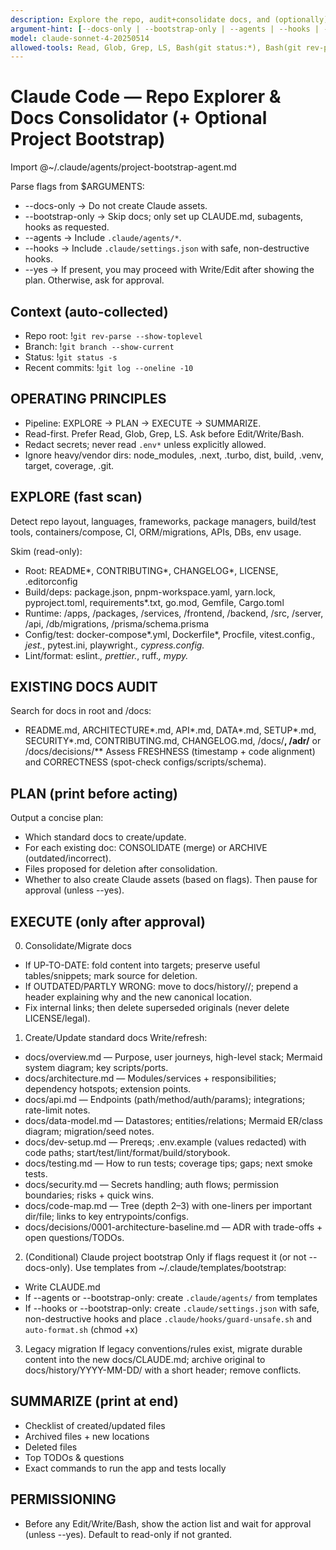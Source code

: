 ```yaml
---
description: Explore the repo, audit+consolidate docs, and (optionally) bootstrap Claude assets (CLAUDE.md, subagents, hooks). Read-only by default; asks before writing.
argument-hint: [--docs-only | --bootstrap-only | --agents | --hooks | --yes] [notes]
model: claude-sonnet-4-20250514
allowed-tools: Read, Glob, Grep, LS, Bash(git status:*), Bash(git rev-parse:*), Bash(git branch:*), Bash(git log:*), Bash(pwd:*), Bash(echo:*)
---
```


# Claude Code — Repo Explorer & Docs Consolidator (+ Optional Project Bootstrap)

Import @~/.claude/agents/project-bootstrap-agent.md

Parse flags from $ARGUMENTS:
- --docs-only → Do not create Claude assets.
- --bootstrap-only → Skip docs; only set up CLAUDE.md, subagents, hooks as requested.
- --agents → Include `.claude/agents/*`.
- --hooks → Include `.claude/settings.json` with safe, non-destructive hooks.
- --yes → If present, you may proceed with Write/Edit after showing the plan. Otherwise, ask for approval.

## Context (auto-collected)
- Repo root: !`git rev-parse --show-toplevel`
- Branch: !`git branch --show-current`
- Status: !`git status -s`
- Recent commits: !`git log --oneline -10`

## OPERATING PRINCIPLES
- Pipeline: EXPLORE → PLAN → EXECUTE → SUMMARIZE.
- Read-first. Prefer Read, Glob, Grep, LS. Ask before Edit/Write/Bash.
- Redact secrets; never read `.env*` unless explicitly allowed.
- Ignore heavy/vendor dirs: node_modules, .next, .turbo, dist, build, .venv, target, coverage, .git.

## EXPLORE (fast scan)
Detect repo layout, languages, frameworks, package managers, build/test tools, containers/compose, CI, ORM/migrations, APIs, DBs, env usage.

Skim (read-only):
- Root: README*, CONTRIBUTING*, CHANGELOG*, LICENSE, .editorconfig
- Build/deps: package.json, pnpm-workspace.yaml, yarn.lock, pyproject.toml, requirements*.txt, go.mod, Gemfile, Cargo.toml
- Runtime: /apps, /packages, /services, /frontend, /backend, /src, /server, /api, /db/migrations, /prisma/schema.prisma
- Config/test: docker-compose*.yml, Dockerfile*, Procfile, vitest.config.*, jest.*, pytest.ini, playwright.*, cypress.config.*
- Lint/format: eslint.*, prettier.*, ruff.*, mypy.*

## EXISTING DOCS AUDIT
Search for docs in root and /docs:
- README.md, ARCHITECTURE*.md, API*.md, DATA*.md, SETUP*.md, SECURITY*.md, CONTRIBUTING.md, CHANGELOG.md, /docs/**, /adr/** or /docs/decisions/**
Assess FRESHNESS (timestamp + code alignment) and CORRECTNESS (spot-check configs/scripts/schema).

## PLAN (print before acting)
Output a concise plan:
- Which standard docs to create/update.
- For each existing doc: CONSOLIDATE (merge) or ARCHIVE (outdated/incorrect).
- Files proposed for deletion after consolidation.
- Whether to also create Claude assets (based on flags).
Then pause for approval (unless --yes).

## EXECUTE (only after approval)
0) Consolidate/Migrate docs
- If UP-TO-DATE: fold content into targets; preserve useful tables/snippets; mark source for deletion.
- If OUTDATED/PARTLY WRONG: move to docs/history/<YYYY-MM-DD>/<original-path>; prepend a header explaining why and the new canonical location.
- Fix internal links; then delete superseded originals (never delete LICENSE/legal).

1) Create/Update standard docs
Write/refresh:
- docs/overview.md — Purpose, user journeys, high-level stack; Mermaid system diagram; key scripts/ports.
- docs/architecture.md — Modules/services + responsibilities; dependency hotspots; extension points.
- docs/api.md — Endpoints (path/method/auth/params); integrations; rate-limit notes.
- docs/data-model.md — Datastores; entities/relations; Mermaid ER/class diagram; migration/seed notes.
- docs/dev-setup.md — Prereqs; .env.example (values redacted) with code paths; start/test/lint/format/build/storybook.
- docs/testing.md — How to run tests; coverage tips; gaps; next smoke tests.
- docs/security.md — Secrets handling; auth flows; permission boundaries; risks + quick wins.
- docs/code-map.md — Tree (depth 2–3) with one-liners per important dir/file; links to key entrypoints/configs.
- docs/decisions/0001-architecture-baseline.md — ADR with trade-offs + open questions/TODOs.

2) (Conditional) Claude project bootstrap
Only if flags request it (or not --docs-only). Use templates from ~/.claude/templates/bootstrap:
- Write CLAUDE.md
- If --agents or --bootstrap-only: create `.claude/agents/` from templates
- If --hooks or --bootstrap-only: create `.claude/settings.json` with safe, non-destructive hooks and place `.claude/hooks/guard-unsafe.sh` and `auto-format.sh` (chmod +x)

3) Legacy migration
If legacy conventions/rules exist, migrate durable content into the new docs/CLAUDE.md; archive original to docs/history/YYYY-MM-DD/ with a short header; remove conflicts.

## SUMMARIZE (print at end)
- Checklist of created/updated files
- Archived files + new locations
- Deleted files
- Top TODOs & questions
- Exact commands to run the app and tests locally

## PERMISSIONING
- Before any Edit/Write/Bash, show the action list and wait for approval (unless --yes). Default to read-only if not granted.
